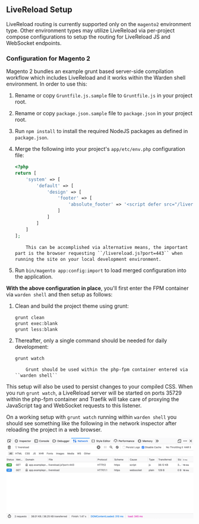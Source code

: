 ## LiveReload Setup

LiveReload routing is currently supported only on the `magento2` environment type. Other environment types may utilize LiveReload via per-project compose configurations to setup the routing for LiveReload JS and WebSocket endpoints.

### Configuration for Magento 2

Magento 2 bundles an example grunt based server-side compilation workflow which includes LiveReload and it works within the Warden shell environment. In order to use this:

1. Rename or copy `Gruntfile.js.sample` file to `Gruntfile.js` in your project root.

2. Rename or copy `package.json.sample` file to `package.json` in your project root.

3. Run `npm install` to install the required NodeJS packages as defined in `package.json`.

4. Merge the following into your project's `app/etc/env.php` configuration file:

   ```php
   <?php
   return [
       'system' => [
           'default' => [
               'design' => [
                   'footer' => [
                       'absolute_footer' => '<script defer src="/livereload.js?port=443"></script>'
                   ]
               ]
           ]
       ]
   ];
   ```

   ``` note::
       This can be accomplished via alternative means, the important part is the browser requesting ``/livereload.js?port=443`` when running the site on your local development environment.
   ```

5. Run `bin/magento app:config:import` to load merged configuration into the application.

**With the above configuration in place**, you'll first enter the FPM container via `warden shell` and then setup as follows:

1. Clean and build the project theme using grunt:

   ```shell
   grunt clean
   grunt exec:blank
   grunt less:blank
   ```

2. Thereafter, only a single command should be needed for daily development:

   ```shell
   grunt watch
   ```

   ``` note::
       Grunt should be used within the php-fpm container entered via ``warden shell``
   ```

This setup will also be used to persist changes to your compiled CSS. When you run `grunt watch`, a LiveReload server will be started on ports 35729 within the php-fpm container and Traefik will take care of proxying the JavaScript tag and WebSocket requests to this listener.

On a working setup with `grunt watch` running within `warden shell` you should see something like the following in the network inspector after reloading the project in a web browser.

![LiveReload Network Requests](screenshots/livereload.png)
